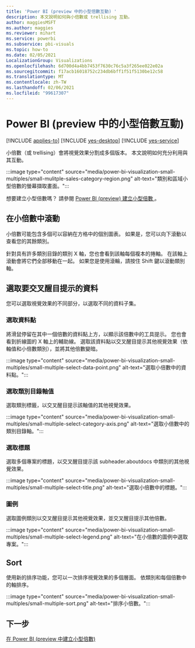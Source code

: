 ```yaml
---
title: 'Power BI (preview 中的小型倍數互動) '
description: 本文說明如何與小倍數或 trellising 互動。
author: maggiesMSFT
ms.author: maggies
ms.reviewer: mihart
ms.service: powerbi
ms.subservice: pbi-visuals
ms.topic: how-to
ms.date: 02/05/2021
LocalizationGroup: Visualizations
ms.openlocfilehash: 6d700d4a4bb7453f7630c76c5a3f265ee022e02a
ms.sourcegitcommit: f17acb16018752c234db6bff1f51f5130be12c58
ms.translationtype: MT
ms.contentlocale: zh-TW
ms.lasthandoff: 02/06/2021
ms.locfileid: "99617307"
---
```

# <a name="interact-with-small-multiples-in-power-bi-preview"></a>Power BI (preview 中的小型倍數互動) 

[!INCLUDE [applies-to](../includes/applies-to.md)] [!INCLUDE [yes-desktop](../includes/yes-desktop.md)] [!INCLUDE [yes-service](../includes/yes-service.md)]

小倍數（或 trellising）會將視覺效果分割成多個版本。 本文說明如何充分利用與其互動。

:::image type="content" source="media/power-bi-visualization-small-multiples/small-mulitple-sales-category-region.png" alt-text="類別和區域小型倍數的螢幕擷取畫面。":::

想要建立小型倍數嗎？ 請參閱 [Power BI (preview) 建立小型倍數 ](power-bi-visualization-small-multiples.md)。

## <a name="scroll-in-a-small-multiple"></a>在小倍數中滾動

小倍數可能包含多個可以容納在方格中的個別圖表。 如果是，您可以向下滾動以查看您的其餘類別。

針對具有許多類別目錄的類別 X 軸，您也會看到該軸每個複本的捲軸。 在該軸上滾動會將它們全部移動在一起。 如果您是使用滾輪，請按住 Shift 鍵以滾動類別軸。

## <a name="select-data-to-cross-highlight"></a>選取要交叉醒目提示的資料

您可以選取視覺效果的不同部分，以選取不同的資料子集。

### <a name="select-data-points"></a>選取資料點

將滑鼠停留在其中一個倍數的資料點上方，以顯示該倍數中的工具提示。 您也會看到折線圖的 X 軸上的輔助線。 選取該資料點以交叉醒目提示其他視覺效果（依軸值和小倍數類別），並將其他倍數變暗。

:::image type="content" source="media/power-bi-visualization-small-multiples/small-multiple-select-data-point.png" alt-text="選取小倍數中的資料點。":::

### <a name="select-a-categorical-axis-value"></a>選取類別目錄軸值

選取類別標籤，以交叉醒目提示該軸值的其他視覺效果。

:::image type="content" source="media/power-bi-visualization-small-multiples/small-multiple-select-category-axis.png" alt-text="選取小倍數中的類別目錄軸。":::

### <a name="select-a-title"></a>選取標題

選取多個專案的標題，以交叉醒目提示該 subheader.aboutdocs 中類別的其他視覺效果。

:::image type="content" source="media/power-bi-visualization-small-multiples/small-multiple-select-title.png" alt-text="選取小倍數中的標題。":::

### <a name="legend"></a>圖例

選取圖例類別以交叉醒目提示其他視覺效果，並交叉醒目提示其他倍數。

:::image type="content" source="media/power-bi-visualization-small-multiples/small-multiple-select-legend.png" alt-text="在小倍數的圖例中選取專案。":::


## <a name="sort"></a>Sort

使用新的排序功能，您可以一次排序視覺效果的多個層面。 依類別和每個倍數中的軸排序。 

:::image type="content" source="media/power-bi-visualization-small-multiples/small-multiple-sort.png" alt-text="排序小倍數。":::

## <a name="next-steps"></a>下一步

[在 Power BI (preview 中建立小型倍數) ](power-bi-visualization-small-multiples.md)
